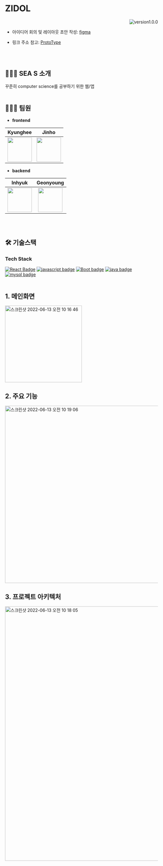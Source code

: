 # ZIDOL
<div align="right">
<img src="https://img.shields.io/badge/version-v1.0.0-red" alt="version1.0.0" />
</div>

- 아이디어 회의 및 레이아웃 초안 작성: [figma](https://www.figma.com/file/Si4K1f73k0wsyxEMfavuB0/Untitled?node-id=0%3A1)

- 링크 주소 참고: [ProtoType](https://ovenapp.io/view/hPdNACZIIZIngN99CWyjMDgm7463Dhj5/)
<br>
<br>

## 👨🏻‍🏫 SEA S 소개
 
꾸준히 computer science를 공부하기 위한 웹/앱
<br>
<br>

## 🧑🏻‍💻 팀원
- **frontend**

|**Kyunghee**|**Jinho**|  
|:---:|:---:|    
| <img src="https://avatars.githubusercontent.com/u/96763714?v=4" width="80"> | <img src="https://avatars.githubusercontent.com/u/88222461?v=4" width="80">|  


- **backend**

|**Inhyuk**|**Geonyoung**|
|:---:|:---:|  
| <img src="https://avatars.githubusercontent.com/u/96756113?v=4" width="80"> | <img src="https://avatars.githubusercontent.com/u/88614978?v=4" width="80">  |[우인혁](https://github.com/Y-mannn)|[신건영](https://github.com/Almondshin)|  
<br>
<br>

## 🛠 기술스택

### Tech Stack
[![React Badge](http://img.shields.io/badge/-React-000?logo=React&logoColor=white&style=for-the-badge)]()
[![javascript badge](https://img.shields.io/badge/javascript-F7DF1E?logo=JavaScript&logoColor=black&style=for-the-badge)]()
[![Boot badge](https://img.shields.io/badge/Spring%20Boot-6DB33F?logo=Spring%20Boot&logoColor=white&style=for-the-badge)]()
[![java badge](https://img.shields.io/badge/java-007396?logo=java&logoColor=white&style=for-the-badge)]()
[![mysql badge](https://img.shields.io/badge/mysql-4479A1?logo=mysql&logoColor=white&style=for-the-badge)]()
<br>
<br>

 ## 1. 메인화면
 
<img width="253" alt="스크린샷 2022-06-13 오전 10 16 46" src="https://user-images.githubusercontent.com/88222461/173262983-b4f07810-2649-4241-bc46-969fd91f2154.png">
<br>

## 2. 주요 기능

<img width="584" alt="스크린샷 2022-06-13 오전 10 19 06" src="https://user-images.githubusercontent.com/88222461/173263105-b9617db8-1681-4b17-bc43-8b0b37fa27bb.png">
<br>

## 3. 프로젝트 아키텍처
<img width="838" alt="스크린샷 2022-06-13 오전 10 18 05" src="https://user-images.githubusercontent.com/88222461/173263052-77e5f709-f6f2-42ed-9340-c8c742a423eb.png">
<br>
